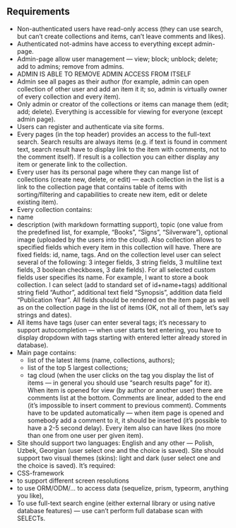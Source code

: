## Requirements

- Non-authenticated users have read-only access (they can use search, but can’t create collections and items, can’t leave comments and likes).
- Authenticated not-admins have access to everything except admin-page.
- Admin-page allow user management — view; block; unblock; delete; add to admins; remove from admins.
- ADMIN IS ABLE TO REMOVE ADMIN ACCESS FROM ITSELF
- Admin see all pages as their author (for example, admin can open collection of other user and add an item it it; so, admin is virtually owner of every collection and every item).
- Only admin or creator of the collections or items can manage them (edit; add; delete). Everything is accessible for viewing for everyone (except admin page).
- Users can register and authenticate via site forms.
- Every pages (in the top header) provides an access to the full-text search. Search results are always items (e.g. if text is found in comment text, search result have to display link to the item with comments, not to the comment itself). If result is a collection you can either display any item or generate link to the collection.
- Every user has its personal page where they can mange list of collections (create new, delete, or edit) — each collection in the list is a link to the collection page that contains table of items with sorting/filtering and capabilities to create new item, edit or delete existing item).
- Every collection contains:
- name
- description (with markdown formatting support), topic (one value from the predefined list, for example, “Books”, “Signs”, “Silverware”), optional image (uploaded by the users into the cloud).
  Also collection allows to specified fields which every item in this collection will have. There are fixed fields: id, name, tags. And on the collection level user can select several of the following: 3 integer fields, 3 string fields, 3 multiline text fields, 3 boolean checkboxes, 3 date fields). For all selected custom fields user specifies its name.
  For example, I want to store a book collection. I can select (add to standard set of id+name+tags) additional string field “Author”, additional text field “Synopsis”, addition data field “Publication Year”. All fields should be rendered on the item page as well as on the collection page in the list of items (OK, not all of them, let’s say strings and dates).
- All items have tags (user can enter several tags; it’s necessary to support autocompletion — when user starts text entering, you have to display dropdown with tags starting with entered letter already stored in database).
- Main page contains:
  - list of the latest items (name, collections, authors);
  - list of the top 5 largest collections;
  - tag cloud (when the user clicks on the tag you display the list of items — in general you should use “search results page” for it).
  When item is opened for view (by author or another user) there are comments list at the bottom. Comments are linear, added to the end (it’s impossible to insert comment to previous comment). Comments have to be updated automatically — when item page is opened and somebody add a comment to it, it should be inserted (it’s possible to have a 2-5 second delay).
  Every item also can have likes (no more than one from one user per given item).
 - Site should support two languages: English and any other — Polish, Uzbek, Georgian (user select one and the choice is saved). Site should support two visual themes (skins): light and dark (user select one and the choice is saved).
  It’s required:
- CSS-framework
- to support different screen resolutions
- to use ORM/ODM/... to access data (sequelize, prism, typeorm, anything you like),
- To use full-text search engine (either external library or using native database features) — use can’t perform full database scan with SELECTs.
